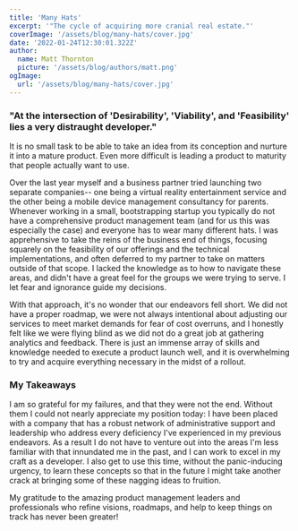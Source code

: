 ```yaml
---
title: 'Many Hats'
excerpt: '"The cycle of acquiring more cranial real estate."'
coverImage: '/assets/blog/many-hats/cover.jpg'
date: '2022-01-24T12:30:01.322Z'
author:
  name: Matt Thornton
  picture: '/assets/blog/authors/matt.png'
ogImage:
  url: '/assets/blog/many-hats/cover.jpg'
---
```


### "At the intersection of 'Desirability', 'Viability', and 'Feasibility' lies a very distraught developer."

It is no small task to be able to take an idea from its conception and nurture it into a mature product. Even more difficult is leading a product to maturity that people actually want to use. 

Over the last year myself and a business partner tried launching two separate companies-- one being a virtual reality entertainment service and the other being a mobile device management consultancy for parents. Whenever working in a small, bootstrapping startup you typically do not have a comprehensive product management team (and for us this was especially the case) and everyone has to wear many different hats. I was apprehensive to take the reins of the business end of things, focusing squarely on the feasibility of our offerings and the technical implementations, and often deferred to my partner to take on matters outside of that scope. I lacked the knowledge as to how to navigate these areas, and didn't have a great feel for the groups we were trying to serve. I let fear and ignorance guide my decisions.

With that approach, it's no wonder that our endeavors fell short. We did not have a proper roadmap, we were not always intentional about adjusting our services to meet market demands for fear of cost overruns, and I honestly felt like we were flying blind as we did not do a great job at gathering analytics and feedback. There is just an immense array of skills and knowledge needed to execute a product launch well, and it is overwhelming to try and acquire everything necessary in the midst of a rollout.

### My Takeaways

I am so grateful for my failures, and that they were not the end. Without them I could not nearly appreciate my position today: I have been placed with a company that has a robust network of administrative support and leadership who address every deficiency I've experienced in my previous endeavors. As a result I do not have to venture out into the areas I'm less familiar with that innundated me in the past, and I can work to excel in my craft as a developer. I also get to use this time, without the panic-inducing urgency, to learn these concepts so that in the future I might take another crack at bringing some of these nagging ideas to fruition.

My gratitude to the amazing product management leaders and professionals who refine visions, roadmaps, and help to keep things on track has never been greater!